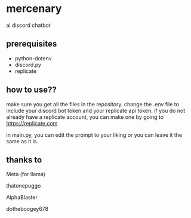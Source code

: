 # mercenary
ai discord chatbot

## prerequisites
* python-dotenv
* discord.py
* replicate

## how to use??
make sure you get all the files in the repository.
change the .env file to include your discord bot token and your replicate api token.
if you do not already have a replicate account, you can make one by going to https://replicate.com

in main.py, you can edit the prompt to your liking or you can leave it the same as it is.

## thanks to
Meta (for llama)

thatonepuggo

AlphaBlaster

dotheboogey678
